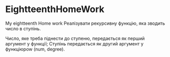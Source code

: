 # EightteenthHomeWork

My eightteenth Home work
Реалізувати рекурсивну функцію, яка зводить число в ступінь.

Число, яке треба піднести до ступеню, передається як перший аргумент у функції;
Ступінь передається як другий аргумент у функціюpow (num, degree).
